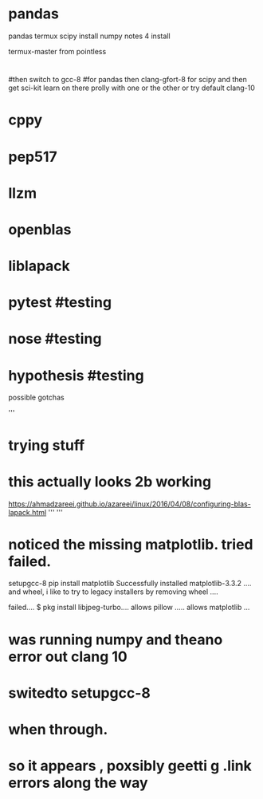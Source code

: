 # pandas
pandas termux scipy install numpy
notes 4 install

termux-master
from
pointless
#
#then switch to  gcc-8
#for pandas
then
clang-gfort-8
for scipy
and
then get sci-kit learn on there
prolly with one or the other or try
default
clang-10

# cppy
# pep517
# llzm
# openblas
# liblapack
# pytest       #testing
# nose         #testing
# hypothesis   #testing


possible gotchas

'''
# trying stuff
# this actually looks 2b working

https://ahmadzareei.github.io/azareei/linux/2016/04/08/configuring-blas-lapack.html
'''
'''
# noticed the missing matplotlib.  tried   failed.

setupgcc-8
pip install matplotlib
Successfully installed matplotlib-3.3.2 ....
and wheel, i like to try to legacy installers by removing wheel ....

failed....
$ pkg install libjpeg-turbo....
allows  pillow  .....
allows   matplotlib ...


# was running numpy and theano error out clang 10
# switedto setupgcc-8
# when through.
# so it appears , poxsibly geetti g .link errors along the way



